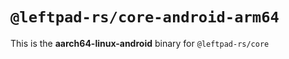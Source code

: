 # `@leftpad-rs/core-android-arm64`

This is the **aarch64-linux-android** binary for `@leftpad-rs/core`
